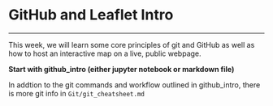 # GitHub and Leaflet Intro

---

This week, we will learn some core principles of git and GitHub as well as how to host an interactive map on a live, public webpage.

**Start with github_intro (either jupyter notebook or markdown file)**

In addtion to the git commands and workflow outlined in github_intro, there is more git info in `Git/git_cheatsheet.md`